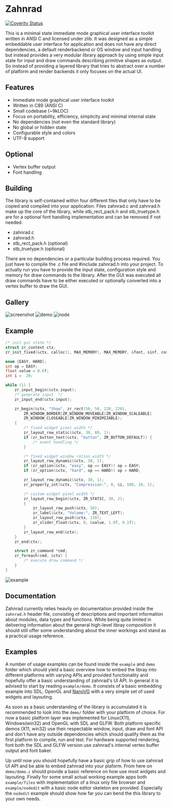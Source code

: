 # Zahnrad
[![Coverity Status](https://scan.coverity.com/projects/5863/badge.svg)](https://scan.coverity.com/projects/5863)

This is a minimal state immediate mode graphical user interface toolkit
written in ANSI C and licensed under zlib. It was designed as a simple embeddable user interface for
application and does not have any direct dependencies,
a default renderbackend or OS window and input handling but instead provides a very modular
library approach by using simple input state for input and draw
commands describing primitive shapes as output. So instead of providing a
layered library that tries to abstract over a number of platform and
render backends it only focuses on the actual UI.

## Features
- Immediate mode graphical user interface toolkit
- Written in C89 (ANSI C)
- Small codebase (~9kLOC)
- Focus on portability, efficiency, simplicity and minimal internal state
- No dependencies (not even the standard library)
- No global or hidden state
- Configurable style and colors
- UTF-8 support

## Optional
- Vertex buffer output 
- Font handling

## Building
The library is self-contained within four different files that only have to be
copied and compiled into your application. Files zahnrad.c and zahnrad.h make up
the core of the library, while stb_rect_pack.h and stb_truetype.h are
for a optional font handling implementation and can be removed if not needed.
- zahnrad.c
- zahnrad.h
- stb_rect_pack.h (optional)
- stb_truetype.h (optional)

There are no dependencies or a particular building process required. You just have
to compile the .c file and #include zahnrad.h into your project. To actually
run you have to provide the input state, configuration style and memory
for draw commands to the library. After the GUI was executed all draw commands
have to be either executed or optionally converted into a vertex buffer to
draw the GUI.

## Gallery
![screenshot](https://cloud.githubusercontent.com/assets/8057201/11761525/ae06f0ca-a0c6-11e5-819d-5610b25f6ef4.gif)
![demo](https://cloud.githubusercontent.com/assets/8057201/11282359/3325e3c6-8eff-11e5-86cb-cf02b0596087.png)
![node](https://cloud.githubusercontent.com/assets/8057201/9976995/e81ac04a-5ef7-11e5-872b-acd54fbeee03.gif)

## Example
```c
/* init gui state */
struct zr_context ctx;
zr_init_fixed(&ctx, calloc(1, MAX_MEMORY), MAX_MEMORY, &font, sinf, cosf);

enum {EASY, HARD};
int op = EASY;
float value = 0.6f;
int i =  20;

while (1) {
    zr_input_begin(&ctx.input);
    /* generate input  */
    zr_input_end(&ctx.input);

    zr_begin(&ctx, "Show", zr_rect(50, 50, 220, 220),
        ZR_WINDOW_BORDER|ZR_WINDOW_MOVEABLE|ZR_WINDOW_SCALEABLE|
        ZR_WINDOW_CLOSEABLE|ZR_WINDOW_MINIMIZABLE);
    {
        /* fixed widget pixel width */
        zr_layout_row_static(&ctx, 30, 80, 1);
        if (zr_button_text(&ctx, "button", ZR_BUTTON_DEFAULT)) {
            /* event handling */
        }

        /* fixed widget window ration width */
        zr_layout_row_dynamic(&ctx, 30, 2);
        if (zr_option(&ctx, "easy", op == EASY)) op = EASY;
        if (zr_option(&ctx, "hard", op == HARD)) op = HARD;

        zr_layout_row_dynamic(&ctx, 30, 1);
        zr_property_int(&ctx, "Compression:", 0, &i, 100, 10, 1);

        /* custom widget pixel width */
        zr_layout_row_begin(&ctx, ZR_STATIC, 30, 2);
        {
            zr_layout_row_push(&ctx, 50);
            zr_label(&ctx, "Volume:", ZR_TEXT_LEFT);
            zr_layout_row_push(&ctx, 110);
            zr_slider_float(&ctx, 0, &value, 1.0f, 0.1f);
        }
        zr_layout_row_end(&ctx);
    }
    zr_end(ctx);

    struct zr_command *cmd;
    zr_foreach(cmd, &ctx) {
        /* execute draw command */
    }
}
```
![example](https://cloud.githubusercontent.com/assets/8057201/10187981/584ecd68-675c-11e5-897c-822ef534a876.png)

## Documentation
Zahnrad currently relies heavily on documentation provided inside the `zahnrad.h` header file, consisting
of descriptions and important information about modules, data types and functions.
While being quite limited in delivering information about the general high-level libray composition it
should still offer some understanding about the inner workings and stand as a practical usage reference. 

## Examples
A number of usage examples can be found inside the `example` and `demo` folder which should yield a
basic overview how to embed the libray into different platforms with varying APIs and provided functionality
and hopefully offer a basic understanding of zahnrad's UI API.
In general it is advised to start by reading `example/demo`. It consists of a basic embedding example into
SDL, OpenGL and [NanoVG](https://github.com/memononen/nanovg) with a very simple set of used widgets and layouting.

As soon as a basic understanding of the library is accumulated it is recommended to look into the `demo/` folder with your platform
of choice. For now a basic platform layer was implemented for Linux(X11), Windows(win32) and OpenGL with SDL and GLFW. 
Both platform specific demos (X11, win32) use their respectable window, input, draw and font API and don't have any
outside dependencies which should qualify them as the first platform to compile, run and test.
For hardware supported rendering, font both the SDL and GLFW version use zahnrad's internal vertex buffer output
and font baker.

Up until now you should hopefully have a basic grip of how to use zahnrad UI API and be able to embed zahnrad into
your plaform. From here on `demo/demo.c` should provide a basic reference on how use most widgets and layouting.
Finally for some small actual working example apps both `example/filex` with implementation of a linux only
file browser and `example/nodedit` with a basic node editor skeleton are provided. Especially the `nodedit` example
should show how far you can bend the this library to your own needs.

